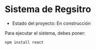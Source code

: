 <h1>Sistema de Regsitro</h1>

- Estado del proyecto: En construcción

Para ejecutar el sistema, debes poner:

```npm install react```
